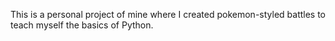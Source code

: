 This is a personal project of mine where I created pokemon-styled battles to teach myself the basics of Python.
